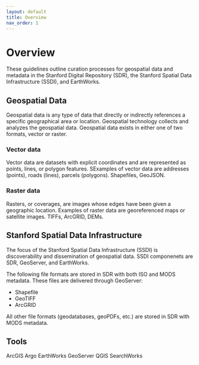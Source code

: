 ```yaml
---
layout: default
title: Overview
nav_order: 1
---
```

# Overview

These guidelines outline curation processes for geospatial data and metadata in the Stanford Digital Repository (SDR), the Stanford Spatial Data Infrastructure (SSDI), and EarthWorks.

## Geospatial Data

Geospatial data is any type of data that directly or indirectly references a specific geographical area or location. Geospatial technology collects and analyzes the geospatial data. Geospatial data exists in either one of two formats, vector or raster. 

### Vector data 

Vector data are datasets with explicit coordinates and are represented as points, lines, or polygon features. SExamples of vector data are addresses (points), roads (lines), parcels (polygons). Shapefiles, GeoJSON.

### Raster data

Rasters, or coverages, are images whose edges have been given a geographic location. Examples of raster data are georeferenced maps or satellite images. TIFFs, ArcGRID, DEMs.

## Stanford Spatial Data Infrastructure

The focus of the Stanford Spatial Data Infrastructure (SSDI) is discoverability and dissemination of geospatial data. SSDI componenets are SDR, GeoServer, and EarthWorks. 


The following file formats are stored in SDR with both ISO and MODS metadata. These files are delivered through GeoServer:

* Shapefile
* GeoTIFF
* ArcGRID

All other file formats (geodatabases, geoPDFs, etc.) are stored in SDR with MODS metadata.

## Tools

ArcGIS
Argo
EarthWorks
GeoServer
QGIS
SearchWorks



